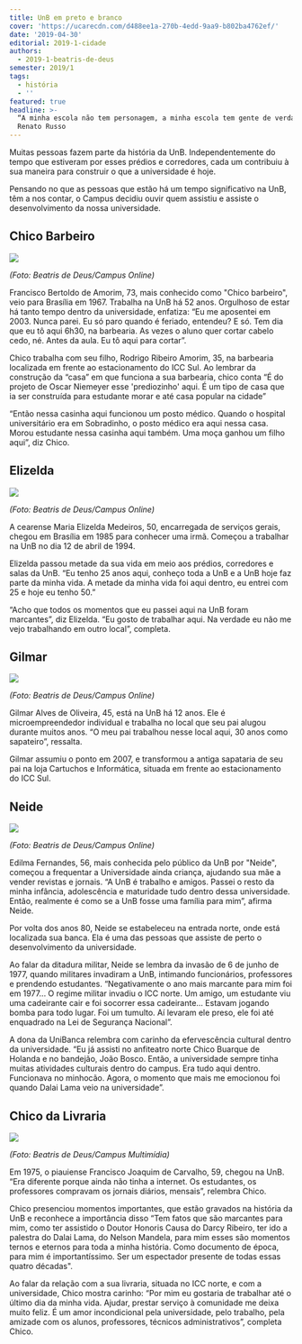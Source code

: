 ```yaml
---
title: UnB em preto e branco
cover: 'https://ucarecdn.com/d488ee1a-270b-4edd-9aa9-b802ba4762ef/'
date: '2019-04-30'
editorial: 2019-1-cidade
authors:
  - 2019-1-beatris-de-deus
semester: 2019/1
tags:
  - história
  - ''
featured: true
headline: >-
  “A minha escola não tem personagem, a minha escola tem gente de verdade” -
  Renato Russo
---
```

Muitas pessoas fazem parte da história da UnB. Independentemente do tempo que estiveram por esses prédios e corredores, cada um contribuiu à sua maneira para construir o que a universidade é hoje.

 Pensando no que as pessoas que estão há um tempo significativo na UnB, têm a nos contar, o Campus decidiu ouvir quem assistiu e assiste o desenvolvimento da nossa universidade.

## Chico Barbeiro

![](https://ucarecdn.com/3459306e-16c1-40a3-99b9-acf258c4d00f/)

_(Foto: Beatris de Deus/Campus Online)_

Francisco Bertoldo de Amorim, 73, mais conhecido como "Chico barbeiro", veio para Brasília em 1967. Trabalha na UnB há 52 anos. Orgulhoso de estar há tanto tempo dentro da universidade, enfatiza: “Eu me aposentei em 2003. Nunca parei. Eu só paro quando é feriado, entendeu? E só. Tem dia que eu tô aqui 6h30, na barbearia. As vezes o aluno quer cortar cabelo cedo, né. Antes da aula. Eu tô aqui para cortar”.

Chico trabalha com seu filho, Rodrigo Ribeiro Amorim, 35, na barbearia localizada em frente ao estacionamento do ICC Sul. Ao lembrar da construção da “casa” em que funciona a sua barbearia, chico conta “É do projeto de Oscar Niemeyer esse 'prediozinho' aqui. É um tipo de casa que ia ser construída para estudante morar e até casa popular na cidade”

“Então nessa casinha aqui funcionou um posto médico. Quando o hospital universitário era em Sobradinho, o posto médico era aqui nessa casa. Morou estudante nessa casinha aqui também. Uma moça ganhou um filho aqui”, diz Chico. 

## Elizelda

![](https://ucarecdn.com/baa68031-99db-445f-86ef-240ada2e569a/)

_(Foto: Beatris de Deus/Campus Online)_

A cearense Maria Elizelda Medeiros, 50, encarregada de serviços gerais, chegou em Brasília em 1985 para conhecer uma irmã. Começou a trabalhar na UnB no dia 12 de abril de 1994.  

Elizelda passou metade da sua vida em meio aos prédios, corredores e salas da UnB. “Eu tenho 25 anos aqui, conheço toda a UnB e a UnB hoje faz parte da minha vida. A metade da minha vida foi aqui dentro, eu entrei com 25 e hoje eu tenho 50.”

“Acho que todos os momentos que eu passei aqui na UnB foram marcantes”, diz Elizelda. “Eu gosto de trabalhar aqui. Na verdade eu não me vejo trabalhando em outro local”, completa. 

## Gilmar

![](https://ucarecdn.com/dd19ed81-0066-407d-b6fa-39dbe7f7a395/)

_(Foto: Beatris de Deus/Campus Online)_

Gilmar Alves de Oliveira, 45, está na UnB há 12 anos. Ele é microempreendedor individual e trabalha no local que seu pai alugou durante muitos anos. “O meu pai trabalhou nesse local aqui, 30 anos como sapateiro”, ressalta. 

Gilmar assumiu o ponto em 2007, e transformou a antiga sapataria de seu pai na loja Cartuchos e Informática, situada em frente ao estacionamento do ICC Sul. 

## Neide

![](https://ucarecdn.com/b317b4a7-64ed-48d3-ae8a-5568a26e448c/)

_(Foto: Beatris de Deus/Campus Online)_

Edilma Fernandes, 56, mais conhecida pelo público da UnB por "Neide", começou a frequentar a Universidade ainda criança, ajudando sua mãe a vender revistas e jornais. “A UnB é trabalho e amigos. Passei o resto da minha infância, adolescência e maturidade tudo dentro dessa universidade. Então, realmente é como se a UnB fosse uma família para mim”, afirma Neide. 

Por volta dos anos 80, Neide se estabeleceu na entrada norte, onde está localizada sua banca. Ela é uma das pessoas que assiste de perto o desenvolvimento da universidade.

Ao falar da ditadura militar, Neide se lembra da invasão de 6 de junho de 1977, quando militares invadiram a UnB, intimando funcionários, professores e prendendo estudantes. “Negativamente o ano mais marcante para mim foi em 1977... O regime militar invadiu o ICC norte. Um amigo, um estudante viu uma cadeirante cair e foi socorrer essa cadeirante... Estavam jogando bomba para todo lugar. Foi um tumulto. Aí levaram ele preso, ele foi até enquadrado na Lei de Segurança Nacional”. 

A dona da UniBanca relembra com carinho da efervescência cultural dentro da universidade. “Eu já assisti no anfiteatro norte Chico Buarque de Holanda e no bandejão, João Bosco. Então, a universidade sempre tinha muitas atividades culturais dentro do campus. Era tudo aqui dentro.  Funcionava no minhocão. Agora, o momento que mais me emocionou foi quando Dalai Lama veio na universidade”.

## Chico da Livraria

![](https://ucarecdn.com/01c37441-3df3-4b5f-ad4d-dd355e3f6d1c/)

_(Foto: Beatris de Deus/Campus Multimídia)_

Em 1975, o piauiense Francisco Joaquim de Carvalho, 59, chegou na UnB. “Era diferente porque ainda não tinha a internet. Os estudantes, os professores compravam os jornais diários, mensais”, relembra Chico.

Chico presenciou momentos importantes, que estão gravados na história da UnB e reconhece a importância disso “Tem fatos que são marcantes para mim, como ter assistido o Doutor Honoris Causa do Darcy Ribeiro, ter ido a palestra do Dalai Lama, do Nelson Mandela, para mim esses são momentos ternos e eternos para toda a minha história. Como documento de época, para mim é importantíssimo. Ser um espectador presente de todas essas quatro décadas". 

Ao falar da relação com a sua livraria, situada no ICC norte, e com a universidade, Chico mostra carinho: “Por mim eu gostaria de trabalhar até o último dia da minha vida. Ajudar, prestar serviço à comunidade me deixa muito feliz. É um amor incondicional pela universidade, pelo trabalho, pela amizade com os alunos, professores, técnicos administrativos”, completa Chico.
